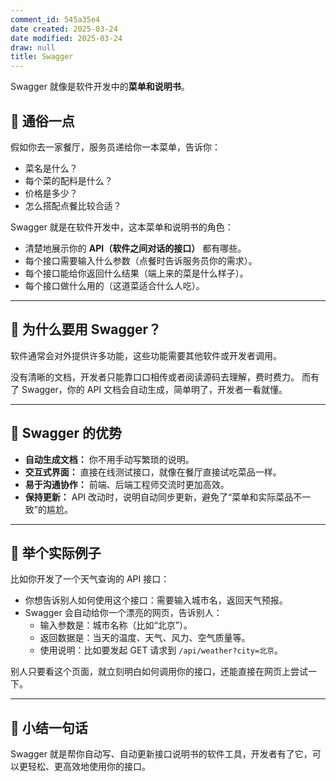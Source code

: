 ```yaml
---
comment_id: 545a35e4
date created: 2025-03-24
date modified: 2025-03-24
draw: null
title: Swagger
---
```

Swagger 就像是软件开发中的**菜单和说明书**。

## 📌 通俗一点

假如你去一家餐厅，服务员递给你一本菜单，告诉你：

- 菜名是什么？
- 每个菜的配料是什么？
- 价格是多少？
- 怎么搭配点餐比较合适？

Swagger 就是在软件开发中，这本菜单和说明书的角色：

- 清楚地展示你的 **API（软件之间对话的接口）** 都有哪些。
- 每个接口需要输入什么参数（点餐时告诉服务员你的需求）。
- 每个接口能给你返回什么结果（端上来的菜是什么样子）。
- 每个接口做什么用的（这道菜适合什么人吃）。

---

## 📌 为什么要用 Swagger？

软件通常会对外提供许多功能，这些功能需要其他软件或开发者调用。

没有清晰的文档，开发者只能靠口口相传或者阅读源码去理解，费时费力。
而有了 Swagger，你的 API 文档会自动生成，简单明了，开发者一看就懂。

---

## 📌 Swagger 的优势

- **自动生成文档：** 你不用手动写繁琐的说明。
- **交互式界面：** 直接在线测试接口，就像在餐厅直接试吃菜品一样。
- **易于沟通协作：** 前端、后端工程师交流时更加高效。
- **保持更新：** API 改动时，说明自动同步更新，避免了“菜单和实际菜品不一致”的尴尬。

---

## 📌 举个实际例子

比如你开发了一个天气查询的 API 接口：

- 你想告诉别人如何使用这个接口：需要输入城市名，返回天气预报。
- Swagger 会自动给你一个漂亮的网页，告诉别人：
    - 输入参数是：城市名称（比如“北京”）。
    - 返回数据是：当天的温度、天气、风力、空气质量等。
    - 使用说明：比如要发起 GET 请求到 `/api/weather?city=北京`。

别人只要看这个页面，就立刻明白如何调用你的接口，还能直接在网页上尝试一下。

---

## 📌 小结一句话

Swagger 就是帮你自动写、自动更新接口说明书的软件工具，开发者有了它，可以更轻松、更高效地使用你的接口。
